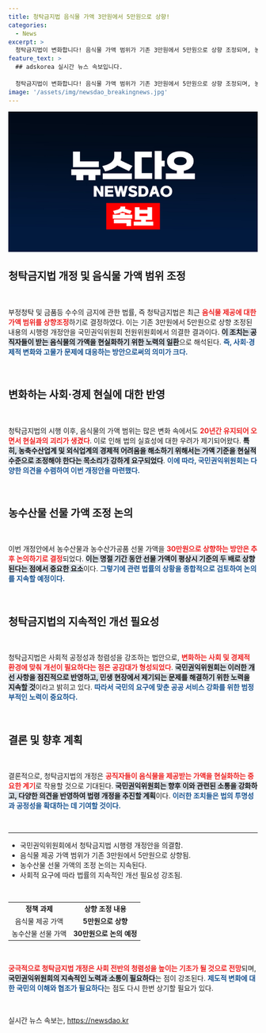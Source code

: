 ```yaml
---
title: 청탁금지법 음식물 가액 3만원에서 5만원으로 상향!
categories:
  - News
excerpt: >
  청탁금지법이 변화합니다! 음식물 가액 범위가 기존 3만원에서 5만원으로 상향 조정되며, 농수산물 선물 가액도 논의 중입니다. 경제 현실을 반영한 이번 개정안은 소상공인 지원에도 큰 기대를 모으고 있습니다. 클릭해서 더 자세한 내용을 확인하세요!
feature_text: >
  ## adskorea 실시간 뉴스 속보입니다.

  청탁금지법이 변화합니다! 음식물 가액 범위가 기존 3만원에서 5만원으로 상향 조정되며, 농수산물 선물 가액도 논의 중입니다. 경제 현실을 반영한 이번 개정안은 소상공인 지원에도 큰 기대를 모으고 있습니다. 클릭해서 더 자세한 내용을 확인하세요!
image: '/assets/img/newsdao_breakingnews.jpg'
---
```


<p><img src="/assets/img/newsdao_breakingnews.jpg" alt="adskorea 속보" /></p>

<h2 data-ke-size="size26">청탁금지법 개정 및 음식물 가액 범위 조정</h2>

<p data-ke-size="size16">&nbsp;</p>

<p>부정청탁 및 금품등 수수의 금지에 관한 법률, 즉 청탁금지법은 최근 <b><span style="color: #ee2323;">음식물 제공에 대한 가액 범위를 상향조정</span></b>하기로 결정하였다. 이는 기존 3만원에서 5만원으로 상향 조정된 내용의 시행령 개정안을 국민권익위원회 전원위원회에서 의결한 결과이다. <b><span style="background-color: #21538527;">이 조치는 공직자들이 받는 음식물의 가액을 현실화하기 위한 노력의 일환</span></b>으로 해석된다. <b><span style="color: #1a5490;">즉, 사회·경제적 변화와 고물가 문제에 대응하는 방안으로써의 의미가 크다.</span></b></p>

<p data-ke-size="size16">&nbsp;</p>

<h2 data-ke-size="size26">변화하는 사회·경제 현실에 대한 반영</h2>

<p data-ke-size="size16">&nbsp;</p>

<p>청탁금지법의 시행 이후, 음식물의 가액 범위는 많은 변화 속에서도 <b><span style="color: #ee2323;">20년간 유지되어 오면서 현실과의 괴리가 생겼다</span></b>. 이로 인해 법의 실효성에 대한 우려가 제기되어왔다. <b><span style="background-color: #21538527;">특히, 농축수산업계 및 외식업계의 경제적 어려움을 해소하기 위해서는 가액 기준을 현실적 수준으로 조정해야 한다는 목소리가 강하게 요구되었다</span></b>. <b><span style="color: #1a5490;">이에 따라, 국민권익위원회는 다양한 의견을 수렴하여 이번 개정안을 마련했다.</span></b></p>

<p data-ke-size="size16">&nbsp;</p>

<h2 data-ke-size="size26">농수산물 선물 가액 조정 논의</h2>

<p data-ke-size="size16">&nbsp;</p>

<p>이번 개정안에서 농수산물과 농수산가공품 선물 가액을 <b><span style="color: #ee2323;">30만원으로 상향하는 방안은 추후 논의하기로 결정</span></b>되었다. <b><span style="background-color: #21538527;">이는 명절 기간 동안 선물 가액이 평상시 기준의 두 배로 상향된다는 점에서 중요한 요소</span></b>이다. <b><span style="color: #1a5490;">그렇기에 관련 법률의 상황을 종합적으로 검토하여 논의를 지속할 예정이다.</span></b></p>

<p data-ke-size="size16">&nbsp;</p>

<h2 data-ke-size="size26">청탁금지법의 지속적인 개선 필요성</h2>

<p data-ke-size="size16">&nbsp;</p>

<p>청탁금지법은 사회적 공정성과 청렴성을 강조하는 법안으로, <b><span style="color: #ee2323;">변화하는 사회 및 경제적 환경에 맞춰 개선이 필요하다는 점은 공감대가 형성되었다</span></b>. <b><span style="background-color: #21538527;">국민권익위원회는 이러한 개선 사항을 점진적으로 반영하고, 민생 현장에서 제기되는 문제를 해결하기 위한 노력을 지속할 것</span></b>이라고 밝히고 있다. <b><span style="color: #1a5490;">따라서 국민의 요구에 맞춘 공공 서비스 강화를 위한 범정부적인 노력이 중요하다.</span></b></p>

<p data-ke-size="size16">&nbsp;</p>

<h2 data-ke-size="size26">결론 및 향후 계획</h2>

<p data-ke-size="size16">&nbsp;</p>

<p>결론적으로, 청탁금지법의 개정은 <b><span style="color: #ee2323;">공직자들이 음식물을 제공받는 가액을 현실화하는 중요한 계기</span></b>로 작용할 것으로 기대된다. <b><span style="background-color: #21538527;">국민권익위원회는 향후 이와 관련된 소통을 강화하고, 다양한 의견을 반영하여 법령 개정을 추진할 계획</span></b>이다. <b><span style="color: #1a5490;">이러한 조치들은 법의 투명성과 공정성을 확대하는 데 기여할 것이다.</span></b></p>

<p data-ke-size="size16">&nbsp;</p>

<hr>

<ul>
  <li>국민권익위원회에서 청탁금지법 시행령 개정안을 의결함.</li>
  <li>음식물 제공 가액 범위가 기존 3만원에서 5만원으로 상향됨.</li>
  <li>농수산물 선물 가액의 조정 논의는 지속된다.</li>
  <li>사회적 요구에 따라 법률의 지속적인 개선 필요성 강조됨.</li>
</ul>

<p data-ke-size="size16">&nbsp;</p>

<table style="width: 100%;">
  <tr>
    <td style="text-align: center; height: 17px;"><b>정책 과제</b></td>
    <td style="text-align: center; height: 17px;"><b>상향 조정 내용</b></td>
  </tr>
  <tr>
    <td style="text-align: center; height: 17px;">음식물 제공 가액</td>
    <td style="text-align: center; height: 17px;"><b>5만원으로 상향</b></td>
  </tr>
  <tr>
    <td style="text-align: center; height: 17px;">농수산물 선물 가액</td>
    <td style="text-align: center; height: 17px;"><b>30만원으로 논의 예정</b></td>
  </tr>
</table>

<p data-ke-size="size16">&nbsp;</p>

<p><b><span style="color: #ee2323;">궁극적으로 청탁금지법 개정은 사회 전반의 청렴성을 높이는 기초가 될 것으로 전망</span></b>되며, <b><span style="background-color: #21538527;">국민권익위원회의 지속적인 노력과 소통이 필요하다</span></b>는 점이 강조된다. <b><span style="color: #1a5490;">제도적 변화에 대한 국민의 이해와 협조가 필요하다</span></b>는 점도 다시 한번 상기할 필요가 있다.</p>

<p data-ke-size="size16">&nbsp;</p>
실시간 뉴스 속보는, <a href="https://newsdao.kr" rel="dofollow">https://newsdao.kr</a>



